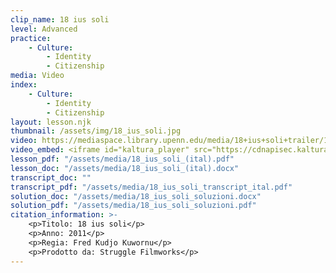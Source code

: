 ```yaml
---
clip_name: 18 ius soli
level: Advanced
practice: 
    - Culture:
        - Identity
        - Citizenship
media: Video
index: 
    - Culture:
        - Identity
        - Citizenship
layout: lesson.njk
thumbnail: /assets/img/18_ius_soli.jpg
video: https://mediaspace.library.upenn.edu/media/18+ius+soli+trailer/1_nqkwjw5w
video_embed: <iframe id="kaltura_player" src="https://cdnapisec.kaltura.com/p/1147242/sp/114724200/embedIframeJs/uiconf_id/9757771/partner_id/1147242?iframeembed=true&playerId=kaltura_player&entry_id=1_nqkwjw5w&flashvars[streamerType]=auto&amp;flashvars[localizationCode]=en&amp;flashvars[sideBarContainer.plugin]=true&amp;flashvars[sideBarContainer.position]=left&amp;flashvars[sideBarContainer.clickToClose]=true&amp;flashvars[chapters.plugin]=true&amp;flashvars[chapters.layout]=vertical&amp;flashvars[chapters.thumbnailRotator]=false&amp;flashvars[streamSelector.plugin]=true&amp;flashvars[EmbedPlayer.SpinnerTarget]=videoHolder&amp;flashvars[dualScreen.plugin]=true&amp;flashvars[Kaltura.addCrossoriginToIframe]=true&amp;&wid=1_qcca09rq" width="400" height="285" allowfullscreen webkitallowfullscreen mozAllowFullScreen allow="autoplay *; fullscreen *; encrypted-media *" sandbox="allow-downloads allow-forms allow-same-origin allow-scripts allow-top-navigation allow-pointer-lock allow-popups allow-modals allow-orientation-lock allow-popups-to-escape-sandbox allow-presentation allow-top-navigation-by-user-activation" frameborder="0" title="18 ius soli trailer"></iframe>
lesson_pdf: "/assets/media/18_ius_soli_(ital).pdf"
lesson_doc: "/assets/media/18_ius_soli_(ital).docx"
transcript_doc: ""
transcript_pdf: "/assets/media/18_ius_soli_transcript_ital.pdf"
solution_doc: "/assets/media/18_ius_soli_soluzioni.docx"
solution_pdf: "/assets/media/18_ius_soli_soluzioni.pdf"
citation_information: >- 
    <p>Titolo: 18 ius soli</p>
    <p>Anno: 2011</p>
    <p>Regia: Fred Kudjo Kuwornu</p>
    <p>Prodotto da: Struggle Filmworks</p>
---
```


